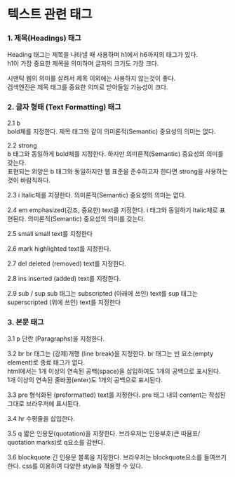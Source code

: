 # 텍스트 관련 태그

### 1. 제목(Headings) 태그
Heading 태그는 제목을 나타낼 때 사용하며 h1에서 h6까지의 태그가 있다.<br>
h1이 가장 중요한 제목을 의미하며 글자의 크기도 가장 크다.<br>

시맨틱 웹의 의미를 살려서 제목 이외에는 사용하지 않는것이 좋다.<br>
검색엔진은 제목 태그를 중요한 의미로 받아들일 가능성이 크다.


### 2. 글자 형태 (Text Formatting) 태그

2.1 b <br>
bold체를 지정한다. 제목 태그와 같이 의미론적(Semantic) 중요성의 의미는 없다.

2.2 strong <br>
b 태그와 동일하게 bold체를 지정한다. 하지만 의미론적(Semantic) 중요성의 의미를 갖는다.<br>
표현되는 외양은 b 태그와 동일하지만 웹 표준을 준수하고자 한다면 strong을 사용하는 것이 바람직하다.

2.3 i
Italic체를 지정한다. 의미론적(Semantic) 중요성의 의미는 없다.

2.4 em
emphasized(강조, 중요한) text를 지정한다. i 태그와 동일하기 Italic체로 표현된다. 의미론적(Semantic) 중요성의 의미를 갖는다.

2.5 small
small text를 지정한다

2.6 mark
highlighted text를 지정한다.

2.7 del
deleted (removed) text를 지정한다.

2.8 ins
inserted (added) text를 지정한다.

2.9 sub / sup
sub 태그는 subscripted (아래에 쓰인) text를 sup 태그는 superscripted (위에 쓰인) text를 지정한다



### 3. 본문 태그

3.1 p
단란 (Paragraphs)을 지정한다.

3.2 br
br 태그는 (강제)개행 (line break)을 지정한다. br 태그는 빈 요소(empty element)로 종료 태그가 없다.<br>
html에서는 1개 이상의 연속된 공백(space)을 삽입하여도 1개의 공백으로 표시된다.<br>
1개 이상의 연속된 줄바꿈(enter)도 1개의 공백으로 표시된다.

3.3 pre
형식화된 (preformatted) text를 지정한다. pre 태그 내의 content는 작성된 그대로 브라우저에 표시된다.

3.4 hr
수평줄을 삽입한다.

3.5 q
짧은 인용문(quotation)을 지정한다. 브라우저는 인용부호(큰 따욤표/ quotation marks)로 q요소를 감싼다.

3.6 blockquote
긴 인용문 블록을 지정한다. 브라우저는 blockquote요소를 들여쓰기한다. css를 이용하여 다양한 style을 적용할 수 있다.
